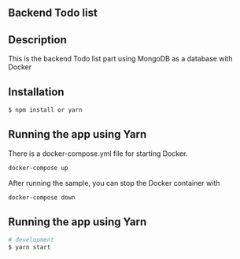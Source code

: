 ## Backend Todo list 

## Description

This is the backend Todo list part using MongoDB as a database with Docker

## Installation

```bash
$ npm install or yarn
```
## Running the app using Yarn
There is a docker-compose.yml file for starting Docker.

```bash
docker-compose up
```
After running the sample, you can stop the Docker container with

```bash
docker-compose down
```

## Running the app using Yarn 

```bash
# development
$ yarn start

```

